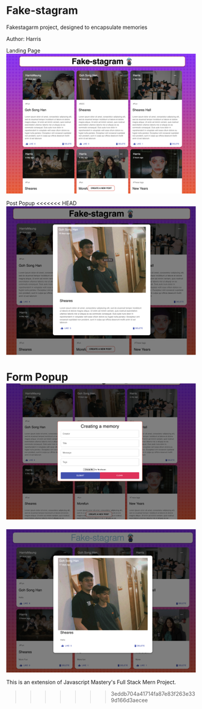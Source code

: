 # Fake-stagram
Fakestagarm project, designed to encapsulate memories 

Author: Harris

Landing Page
![Current Product](fake-stagram.png)

Post Popup
<<<<<<< HEAD
![Popup](fake-stagram-1.png)

Form Popup
![Form](fake-stagram-2.png)
=======
![Popup](fake-stagram-popup.png)

This is an extension of Javascript Mastery's Full Stack Mern Project.
>>>>>>> 3eddb704a41714fa87e83f263e339d166d3aecee
